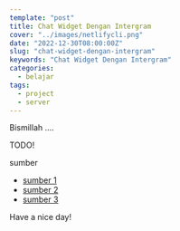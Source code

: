 ```yaml
---
template: "post"
title: Chat Widget Dengan Intergram
cover: "../images/netlifycli.png"
date: "2022-12-30T08:00:00Z"
slug: "chat-widget-dengan-intergram"
keywords: "Chat Widget Dengan Intergram"
categories:
  - belajar
tags:
  - project
  - server
---
```


Bismillah ....

TODO!


sumber
- [sumber 1](https://github.com/tuhinpal/Contact-Form)
- [sumber 2](https://github.com/idoco/intergram)
- [sumber 3](https://ictis.cz/telegram-chat-widget-self-hosted-debian-linux-intergram-github-skript-nodejs/)




Have a nice day!
